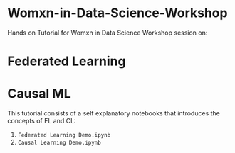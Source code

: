 # Womxn-in-Data-Science-Workshop
Hands on Tutorial for Womxn in Data Science Workshop session on:
# Federated Learning 
# Causal ML

This tutorial consists of a self explanatory notebooks that introduces the concepts of FL and CL: 
1. ```Federated Learning Demo.ipynb```
2. ```Causal Learning Demo.ipynb```
